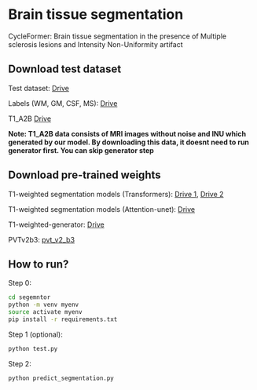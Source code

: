# Brain tissue segmentation
CycleFormer: Brain tissue segmentation in the presence of Multiple sclerosis lesions and Intensity Non-Uniformity artifact

## Download test dataset

Test dataset: [Drive]()

Labels (WM, GM, CSF, MS): [Drive]()

T1_A2B [Drive]()

**Note: T1_A2B data consists of MRI images without noise and INU which generated by our model. By downloading this data, it doesnt need to run generator first. You can skip generator step**

## Download pre-trained weights
T1-weighted segmentation models (Transformers): [Drive 1](https://drive.google.com/file/d/1sFtfAtIuaqd0XlQW225m0EDj9tYLDKTY/view?usp=sharing), [Drive 2](https://drive.google.com/file/d/1PiVRVKw2mQM3BL4HvEYiOW15N5MnZT9e/view?usp=sharing)

T1-weighted segmentation models (Attention-unet): [Drive](https://drive.google.com/file/d/18LsqKVm-cs8V2aR01HEvnXo-bebo0Akq/view?usp=sharing)

T1-weighted-generator: [Drive](https://drive.google.com/file/d/1tPFXAiXkm1hq0j4_wHP7U2mNr0s8ETsy/view?usp=sharing)

PVTv2b3: [pvt_v2_b3](https://github.com/whai362/PVT/releases/download/v2/pvt_v2_b3.pth)

## How to run?
Step 0:
```bash
cd segemntor
python -m venv myenv
source activate myenv
pip install -r requirements.txt
```

Step 1 (optional):
```bash
python test.py
```

Step 2:
```bash
python predict_segmentation.py
```
